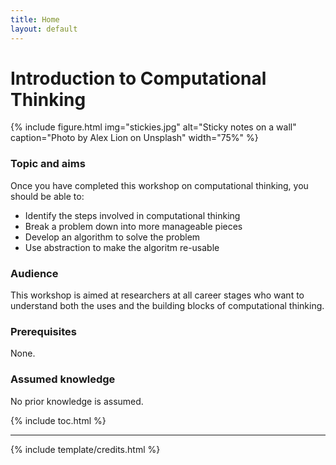 ```yaml
---
title: Home
layout: default
---
```


# Introduction to Computational Thinking

{% include figure.html img="stickies.jpg" alt="Sticky notes on a wall" caption="Photo by Alex Lion on Unsplash" width="75%" %}

### Topic and aims

Once you have completed this workshop on computational thinking, you should be able to:

- Identify the steps involved in computational thinking
- Break a problem down into more manageable pieces
- Develop an algorithm to solve the problem
- Use abstraction to make the algoritm re-usable

### Audience

This workshop is aimed at researchers at all career stages who want to understand both the uses and the building blocks of computational thinking.

### Prerequisites

None.

### Assumed knowledge

No prior knowledge is assumed.


{% include toc.html %}

------

{% include template/credits.html %}

